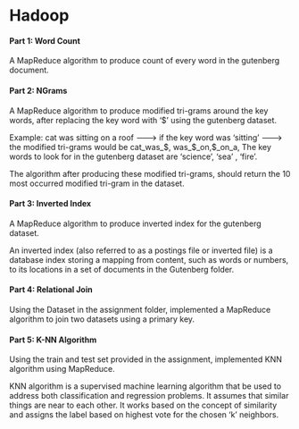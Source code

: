 # Hadoop

#### Part 1: Word Count 
A MapReduce algorithm to produce count of every word in the gutenberg document.

#### Part 2: NGrams

A MapReduce algorithm to produce
modified tri-grams around the key words, after replacing the key word with ‘$’ using the gutenberg dataset.

Example:
cat was sitting on a roof ---> if the key word was ‘sitting’ ---> the modified tri-grams would be
cat_was_$, was_$_on,$_on_a,
The key words to look for in the gutenberg dataset are ‘science’, ‘sea’ , ‘fire’.

The algorithm after producing these modified tri-grams, should return the 10 most occurred modified tri-gram in the dataset.

#### Part 3: Inverted Index

A MapReduce algorithm to produce inverted index for the gutenberg dataset.

An inverted index (also referred to as a postings file or inverted file) is a database index storing a mapping from content, such as words or numbers, to its locations in a set of documents in the Gutenberg folder.

#### Part 4: Relational Join

Using the Dataset in the assignment folder, implemented a MapReduce algorithm to join two datasets using a primary key.

#### Part 5: K-NN Algorithm

Using the train and test set provided in the assignment, implemented KNN
algorithm using MapReduce.

KNN algorithm is a supervised machine learning algorithm that be used to address both classification and regression problems. It assumes that similar things are near to each other. It works based on the concept of similarity and assigns the label based on highest vote for the chosen ‘k’ neighbors.
